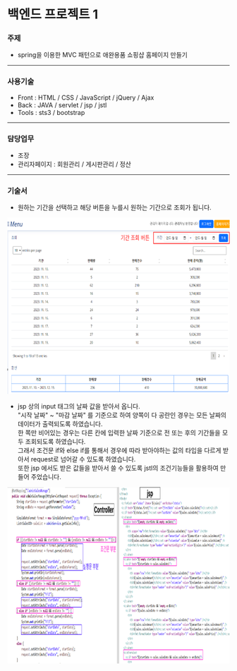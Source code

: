 # 백엔드 프로젝트 1

### 주제
- spring을 이용한 MVC 패턴으로 애완용품 쇼핑샵 홈페이지 만들기
- - - -
### 사용기술
- Front : HTML / CSS / JavaScript / jQuery / Ajax
- Back : JAVA / servlet / jsp / jstl
- Tools : sts3 / bootstrap
- - - -
### 담당업무
- 조장
- 관리자페이지 : 회원관리 / 게시판관리 / 정산
- - - -
### 기술서
- 원하는 기간을 선택하고 해당 버튼을 누를시 원하는 기간으로 조회가 됩니다.
<img src="/skill/skill1.png" alt="skillScreen1" style="height: 400px; width:700px;"/>

- jsp 상의 input 태그의 날짜 값을 받아서 옵니다. <br>
"시작 날짜" ~ "마감 날짜" 를 기준으로 하여 양쪽이 다 공란인 경우는 모든 날짜의 데이터가 출력되도록 하였습니다.<br>
한 쪽만 비어있는 경우는 다른 칸에 입력한 날짜 기준으로 전 또는 후의 기간들을 모두 조회되도록 하였습니다.<br>
그래서 조건문 if와 else if를 통해서 경우에 따라 받아야하는 값의 타입을 다르게 받아서 request로 넘어갈 수 있도록 하였습니다.<br>
또한 jsp 에서도 받은 값들을 받아서 쓸 수 있도록 jstl의 조건기능들을 활용하여 만들어 주었습니다.
<img src="/skill/skill2.png" alt="skillScreen2" style="height: 400px; width:100%;"/>
